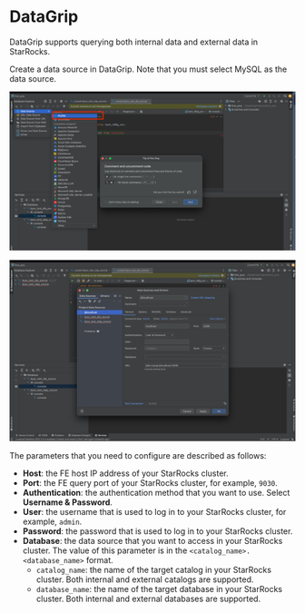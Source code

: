 ---
---

# DataGrip

DataGrip supports querying both internal data and external data in StarRocks.

Create a data source in DataGrip. Note that you must select MySQL as the data source.

![DataGrip - 1](../../assets/BI_datagrip_1.png)

![DataGrip - 2](../../assets/BI_datagrip_2.png)

The parameters that you need to configure are described as follows:

- **Host**: the FE host IP address of your StarRocks cluster.
- **Port**: the FE query port of your StarRocks cluster, for example, `9030`.
- **Authentication**: the authentication method that you want to use. Select **Username & Password**.
- **User**: the username that is used to log in to your StarRocks cluster, for example, `admin`.
- **Password**: the password that is used to log in to your StarRocks cluster.
- **Database**: the data source that you want to access in your StarRocks cluster. The value of this parameter is in the `<catalog_name>.<database_name>` format.
  - `catalog_name`: the name of the target catalog in your StarRocks cluster. Both internal and external catalogs are supported.
  - `database_name`: the name of the target database in your StarRocks cluster. Both internal and external databases are supported.

